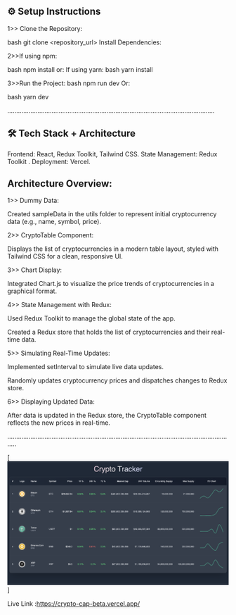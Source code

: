 ⚙️ Setup Instructions
-----------------------------------------
1>> Clone the Repository:

bash
git clone <repository_url>
Install Dependencies:

2>>If using npm:

bash
npm install
or:
If using yarn:
bash
yarn install

3>>Run the Project:
bash
npm run dev
Or:

bash
yarn dev

.....................................................................................................................

🛠 Tech Stack + Architecture
-------------------------------------
Frontend: React, Redux Toolkit, Tailwind CSS.
State Management: Redux Toolkit .
Deployment: Vercel.

Architecture Overview:
----------------------------
1>> Dummy Data:

Created sampleData in the utils folder to represent initial cryptocurrency data (e.g., name, symbol, price).

2>> CryptoTable Component:

Displays the list of cryptocurrencies in a modern table layout, styled with Tailwind CSS for a clean, responsive UI.

3>> Chart Display:

Integrated Chart.js to visualize the price trends of cryptocurrencies in a graphical format.

4>> State Management with Redux:

Used Redux Toolkit to manage the global state of the app.

Created a Redux store that holds the list of cryptocurrencies and their real-time data.

5>> Simulating Real-Time Updates:

Implemented setInterval to simulate live data updates.

Randomly updates cryptocurrency prices and dispatches changes to Redux store.

6>> Displaying Updated Data:

After data is updated in the Redux store, the CryptoTable component reflects the new prices in real-time.

.................................................................................................................................

[![📷Screen Short](./src/demo/ss.png)]

Live Link :https://crypto-cap-beta.vercel.app/

